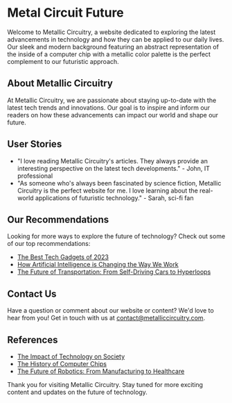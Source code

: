 # Metal Circuit Future



Welcome to Metallic Circuitry, a website dedicated to exploring the latest advancements in technology and how they can be applied to our daily lives. Our sleek and modern background featuring an abstract representation of the inside of a computer chip with a metallic color palette is the perfect complement to our futuristic approach.

## About Metallic Circuitry

At Metallic Circuitry, we are passionate about staying up-to-date with the latest tech trends and innovations. Our goal is to inspire and inform our readers on how these advancements can impact our world and shape our future.

## User Stories

-   "I love reading Metallic Circuitry's articles. They always provide an interesting perspective on the latest tech developments." - John, IT professional
-   "As someone who's always been fascinated by science fiction, Metallic Circuitry is the perfect website for me. I love learning about the real-world applications of futuristic technology." - Sarah, sci-fi fan

## Our Recommendations

Looking for more ways to explore the future of technology? Check out some of our top recommendations:

-   [The Best Tech Gadgets of 2023](#)
-   [How Artificial Intelligence is Changing the Way We Work](#)
-   [The Future of Transportation: From Self-Driving Cars to Hyperloops](#)

## Contact Us

Have a question or comment about our website or content? We'd love to hear from you! Get in touch with us at [contact@metalliccircuitry.com](mailto:contact@metalliccircuitry.com).

## References

-   [The Impact of Technology on Society](#)
-   [The History of Computer Chips](#)
-   [The Future of Robotics: From Manufacturing to Healthcare](#)

Thank you for visiting Metallic Circuitry. Stay tuned for more exciting content and updates on the future of technology.